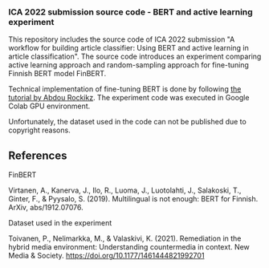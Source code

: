 ### ICA 2022 submission source code - BERT and active learning experiment

This repository includes the source code of ICA 2022 submission "A workflow for building article classifier: Using BERT and active learning in article classification". The source code introduces an experiment comparing active learning approach and random-sampling approach for fine-tuning Finnish BERT model FinBERT.  

Technical implementation of fine-tuning BERT is done by following [the tutorial by Abdou Rockikz](https://www.thepythoncode.com/article/finetuning-bert-using-huggingface-transformers-python). The experiment code was executed in Google Colab GPU environment. 

Unfortunately, the dataset used in the code can not be published due to copyright reasons. 

## References 

FinBERT

Virtanen, A., Kanerva, J., Ilo, R., Luoma, J., Luotolahti, J., Salakoski, T., Ginter, F., & Pyysalo, S. (2019). Multilingual is not enough: BERT for Finnish. ArXiv, abs/1912.07076.

Dataset used in the experiment 

Toivanen, P., Nelimarkka, M., & Valaskivi, K. (2021). Remediation in the hybrid media environment: Understanding countermedia in context. New Media & Society. https://doi.org/10.1177/1461444821992701




